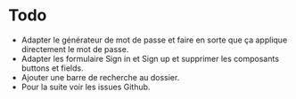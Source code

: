# Todo

- Adapter le générateur de mot de passe et faire en sorte que ça applique directement le mot de passe.
- Adapter les formulaire Sign in et Sign up et supprimer les composants buttons et fields.
- Ajouter une barre de recherche au dossier.
- Pour la suite voir les issues Github.